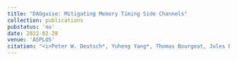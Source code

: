 ```yaml
---
title: "DAGguise: Mitigating Memory Timing Side Channels"
collection: publications
pubstatus: 'no'
date: 2022-02-28
venue: 'ASPLOS'
citation: "<i>Peter W. Deutsch*, Yuheng Yang*, Thomas Bourgeat, Jules Drean, Joel S. Emer, and Mengjia Yan. 2022. DAGguise: Mitigating Memory Timing Side Channels. To appear in the Proceedings of the 27th ACM International Conference on Architectural Support for Programming Languages and Operating Systems (ASPLOS ’22)</i>"
---
```

